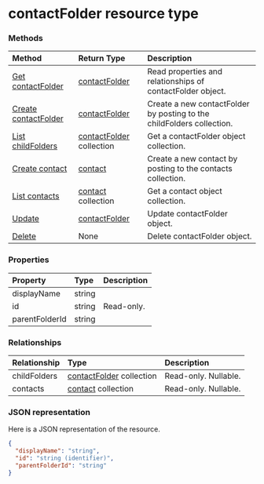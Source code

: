 # contactFolder resource type




### Methods

| Method		   | Return Type	|Description|
|:---------------|:--------|:----------|
|[Get contactFolder](../api/contactfolder_get.md) | [contactFolder](contactfolder.md) |Read properties and relationships of contactFolder object.|
|[Create contactFolder](../api/contactfolder_post_childfolders.md) |[contactFolder](contactfolder.md)| Create a new contactFolder by posting to the childFolders collection.|
|[List childFolders](../api/contactfolder_list_childfolders.md) |[contactFolder](contactfolder.md) collection| Get a contactFolder object collection.|
|[Create contact](../api/contactfolder_post_contacts.md) |[contact](contact.md)| Create a new contact by posting to the contacts collection.|
|[List contacts](../api/contactfolder_list_contacts.md) |[contact](contact.md) collection| Get a contact object collection.|
|[Update](../api/contactfolder_update.md) | [contactFolder](contactfolder.md)	|Update contactFolder object. |
|[Delete](../api/contactfolder_delete.md) | None |Delete contactFolder object. |

### Properties
| Property	   | Type	|Description|
|:---------------|:--------|:----------|
|displayName|string||
|id|string| Read-only.|
|parentFolderId|string||

### Relationships
| Relationship | Type	|Description|
|:---------------|:--------|:----------|
|childFolders|[contactFolder](contactfolder.md) collection| Read-only. Nullable.|
|contacts|[contact](contact.md) collection| Read-only. Nullable.|

### JSON representation

Here is a JSON representation of the resource.

<!-- {
  "blockType": "resource",
  "optionalProperties": [

  ],
  "@odata.type": "microsoft.graph.contactFolder"
}-->

```json
{
  "displayName": "string",
  "id": "string (identifier)",
  "parentFolderId": "string"
}

```

<!-- uuid: 8fcb5dbc-d5aa-4681-8e31-b001d5168d79
2015-10-25 14:57:30 UTC -->
<!-- {
  "type": "#page.annotation",
  "description": "contactFolder resource",
  "keywords": "",
  "section": "documentation",
  "tocPath": ""
}-->